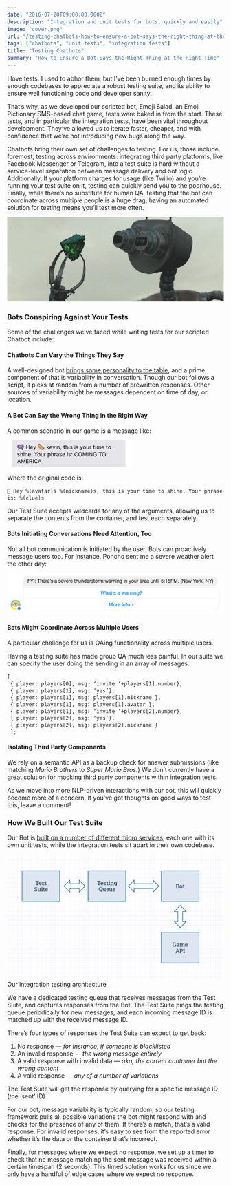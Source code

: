 ```yaml
---
date: "2016-07-20T09:00:00.000Z"
description: "Integration and unit tests for bots, quickly and easily"
image: "cover.png"
url: "/testing-chatbots-how-to-ensure-a-bot-says-the-right-thing-at-the-right-time/"
tags: ["chatbots", "unit tests", "integration tests"]
title: "Testing Chatbots"
summary: "How to Ensure a Bot Says the Right Thing at the Right Time"
---
```


I love tests. I used to abhor them, but I’ve been burned enough times by enough codebases to appreciate a robust testing suite, and its ability to ensure well functioning code and developer sanity.

That’s why, as we developed our scripted bot, Emoji Salad, an Emoji Pictionary
SMS-based chat game, tests were baked in from the start. These tests, and in
particular the integration tests, have been vital throughout development.
They’ve allowed us to iterate faster, cheaper, and with confidence that we’re
not introducing new bugs along the way.

Chatbots bring their own set of challenges to testing. For us, those include,
foremost, testing across environments: integrating third party platforms, like
Facebook Messenger or Telegram, into a test suite is hard without a
service-level separation between message delivery and bot logic. Additionally,
If your platform charges for usage (like Twilio) and you’re running your test
suite on it, testing can quickly send you to the poorhouse. Finally, while
there’s no substitute for human QA, testing that the bot can coordinate across
multiple people is a huge drag; having an automated solution for testing means
you’ll test more often.

![Conspiring Bot](bot.gif)

### Bots Conspiring Against Your Tests

Some of the challenges we’ve faced while writing tests for our scripted Chatbot
include:

#### Chatbots Can Vary the Things They Say

A well-designed bot [brings some personality to the
table](https://chatbotsmagazine.com/designing-a-chatbots-personality-52dcf1f4df7d),
and a prime component of that is variability in conversation. Though our bot
follows a script, it picks at random from a number of prewritten responses.
Other sources of variability might be messages dependent on time of day, or
location.

#### A Bot Can Say the Wrong Thing in the Right Way

A common scenario in our game is a message like:

![A common scenario](common-scenario.png)

Where the original code is:

    👾 Hey %(avatar)s %(nickname)s, this is your time to shine. Your phrase is: %(clue)s

Our Test Suite accepts wildcards for any of the arguments, allowing us to
separate the contents from the container, and test each separately.

#### Bots Initiating Conversations Need Attention, Too

Not all bot communication is initiated by the user. Bots can proactively message
users too. For instance, Poncho sent me a severe weather alert the other day:

![Poncho](poncho.png)

#### Bots Might Coordinate Across Multiple Users

A particular challenge for us is QAing functionality across multiple users.

Having a testing suite has made group QA much less painful. In our suite we can
specify the user doing the sending in an array of messages:

    [
     { player: players[0], msg: ‘invite ‘+players[1].number},
     { player: players[1], msg: ‘yes’},
     { player: players[1], msg: players[1].nickname },
     { player: players[1], msg: players[1].avatar },
     { player: players[1], msg: ‘invite ‘+players[2].number},
     { player: players[2], msg: ‘yes’},
     { player: players[2], msg: players[2].nickname }
     ];

#### Isolating Third Party Components

We rely on a semantic API as a backup check for answer submissions (like
matching *Mario Brothers* to *Super Mario Bros*.) We don’t currently have a
great solution for mocking third party components within integration tests.

As we move into more NLP-driven interactions with our bot, this will quickly
become more of a concern. If you’ve got thoughts on good ways to test this,
leave a comment!

### How We Built Our Test Suite

Our Bot is [built on a number of different micro
services](https://chatbotsmagazine.com/we-moved-to-a-services-based-architecture-while-building-our-bot-and-it-is-awesome-e64316d83922),
each one with its own unit tests, while the integration tests sit apart in their
own codebase.

![Our testing suite](suite.png)
<capt>Our integration testing architecture</capt>

We have a dedicated testing queue that receives messages from the Test Suite,
and captures responses from the Bot. The Test Suite pings the testing queue
periodically for new messages, and each incoming message ID is matched up with
the received message ID.

There’s four types of responses the Test Suite can expect to get back:

1. No response — *for instance, if someone is blacklisted*
2. An invalid
response — *the wrong message entirely*
3. A valid response with invalid
data — *aka, the correct container but the wrong content*
4. A valid response — *any of a number of variations*

The Test Suite will get the response by querying for a specific message ID (the
‘sent’ ID).

For our bot, message variability is typically random, so our testing framework
pulls all possible variations the bot might respond with and checks for the
presence of any of them. If there’s a match, that’s a valid response. For
invalid responses, it’s easy to see from the reported error whether it’s the
data or the container that’s incorrect.

Finally, for messages where we expect no response, we set up a timer to check
that no message matching the sent message was received within a certain timespan
(2 seconds). This timed solution works for us since we only have a handful of
edge cases where we expect no response.
